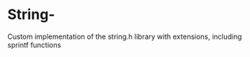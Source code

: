 # String-
Custom implementation of the string.h library with extensions, including sprintf functions
